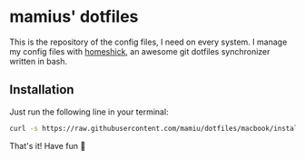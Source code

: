 # mamius' dotfiles

This is the repository of the config files, I need on every system.
I manage my config files with [homeshick](https://github.com/andsens/homeshick), an awesome git dotfiles synchronizer written in bash.

## Installation

Just run the following line in your terminal:

```bash
curl -s https://raw.githubusercontent.com/mamiu/dotfiles/macbook/install/install.sh | bash -s -- -l
```

That's it! Have fun :tada:
